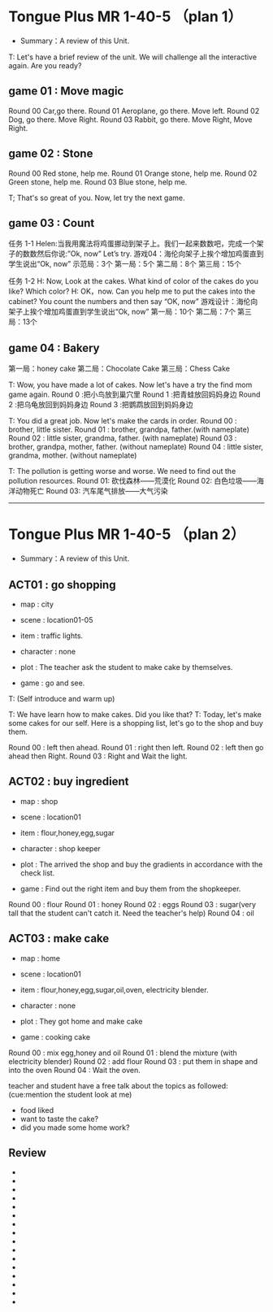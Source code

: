 # Tongue Plus MR 1-40-5 （plan 1）
* Summary：A review of this Unit.

T: Let's have a brief review of the unit. We will challenge all the interactive again. Are you ready?
## game 01 : Move magic
Round 00 Car,go there.
Round 01 Aeroplane, go there. Move left.
Round 02 Dog, go there. Move Right.
Round 03 Rabbit, go there. Move Right, Move Right.

## game 02 : Stone
Round 00 Red stone, help me.
Round 01 Orange stone, help me.
Round 02 Green stone, help me.
Round 03 Blue stone, help me.

T; That's so great of you. Now, let try the next game.
## game 03 : Count
任务 1-1
Helen:当我用魔法将鸡蛋挪动到架子上。我们一起来数数吧，完成一个架子的数数然后你说:”Ok, now”
Let’s try.
游戏04：海伦向架子上挨个增加鸡蛋直到学生说出“Ok, now”
示范局：3个
第一局：5个
第二局：8个
第三局：15个

任务 1-2
H: Now, Look at the cakes. What kind of color of the cakes do you like? Which color?
H: OK，now. Can you help me to put the cakes into the cabinet? You count the numbers and then say “OK, now”
游戏设计：海伦向架子上挨个增加鸡蛋直到学生说出“Ok, now”
第一局：10个
第二局：7个
第三局：13个

## game 04 : Bakery
第一局：honey cake
第二局：Chocolate Cake
第三局：Chess Cake

T: Wow, you have made a lot of cakes. Now let's have a try the find mom game again.
Round 0 :把小鸟放到巢穴里
Round 1 :把青蛙放回妈妈身边
Round 2 :把乌龟放回到妈妈身边
Round 3 :把鹦鹉放回到妈妈身边

T: You did a great job. Now let's make the cards in order.
Round 00 : brother, little sister.
Round 01 : brother, grandpa, father.(with nameplate)
Round 02 : little sister, grandma, father. (with nameplate)
Round 03 : brother, grandpa, mother, father. (without nameplate)
Round 04 : little sister, grandma, mother. (without nameplate)

T: The pollution is getting worse and worse. We need to find out the pollution resources.
Round 01: 砍伐森林——荒漠化
Round 02: 白色垃圾——海洋动物死亡
Round 03: 汽车尾气排放——大气污染




-------------




# Tongue Plus MR 1-40-5 （plan 2）
* Summary：A review of this Unit.

## ACT01 : go shopping
* map : city
* scene : location01-05

* item : traffic lights.
* character : none

* plot : The teacher ask the student to make cake by themselves.
* game : go and see.

T: (Self introduce and warm up)

T: We have learn how to make cakes. Did you like that?
T: Today, let's make some cakes for our self. Here is a shopping list, let's go to the shop and buy them.

Round 00 : left then ahead.
Round 01 : right then left.
Round 02 : left then go ahead then Right.
Round 03 : Right and Wait the light.

## ACT02 : buy ingredient
* map : shop
* scene : location01

* item : flour,honey,egg,sugar
* character : shop keeper

* plot : The arrived the shop and buy the gradients in accordance with the check list.
* game : Find out the right item and buy them from the shopkeeper.

Round 00 : flour
Round 01 : honey
Round 02 : eggs
Round 03 : sugar(very tall that the student can't catch it. Need the teacher's help)
Round 04 : oil

## ACT03 : make cake
* map : home
* scene : location01

* item : flour,honey,egg,sugar,oil,oven, electricity blender.
* character : none

* plot : They got home and make cake
* game : cooking cake

Round 00 : mix egg,honey and oil
Round 01 : blend the mixture (with electricity blender)
Round 02 : add flour
Round 03 : put them in shape and into the oven
Round 04 : Wait the oven. 

teacher and student have a free talk about the topics as followed: (cue:mention the student look at me)
* food liked
* want to taste the cake?
* did you made some home work?






## Review
* 
* 
* 
* 
* 
* 
* 
* 
* 
* 
* 
* 
* 
* 
* 
* 
